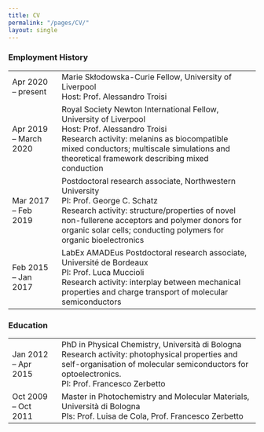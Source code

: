 ```yaml
---
title: CV 
permalink: "/pages/CV/"
layout: single
---
```


### Employment History

<table>
<tbody>
  <tr>
    <td>Apr 2020 – present</td>
    <td>Marie Skłodowska-Curie Fellow, University of Liverpool <br>Host: Prof. Alessandro Troisi<br></td>
  </tr>
  <tr>
    <td>Apr 2019 – March 2020</td>
    <td>Royal Society Newton International Fellow, University of Liverpool<br>Host: Prof. Alessandro Troisi<br>Research activity: melanins as biocompatible mixed conductors; multiscale simulations and theoretical framework describing mixed conduction</td>
  </tr>
  <tr>
    <td>Mar 2017 – Feb 2019</td>
    <td>Postdoctoral research associate, Northwestern University<br>PI: Prof. George C. Schatz<br>Research activity: structure/properties of novel non-fullerene acceptors and polymer donors for organic solar cells; conducting polymers for organic bioelectronics<br></td>
  </tr>
  <tr>
    <td>Feb 2015 –  Jan 2017</td>
    <td>LabEx AMADEus Postdoctoral research associate, Université de Bordeaux<br>PI: Prof. Luca Muccioli<br>Research activity: interplay between mechanical properties and charge transport of molecular semiconductors<br></td>
  </tr>
</tbody>
</table>


### Education

<table>
<tbody>
  <tr>
    <td>Jan 2012 – Apr 2015 </td>
    <td>PhD in Physical Chemistry, Università di Bologna<br>Research activity: photophysical properties and self-organisation of molecular semiconductors for optoelectronics.<br>PI: Prof. Francesco Zerbetto<br></td>
  </tr>
  <tr>
    <td>Oct 2009 – Oct 2011</td>
    <td>Master in Photochemistry and Molecular Materials, Università di Bologna<br>PIs: Prof. Luisa de Cola, Prof. Francesco Zerbetto</td>
  </tr>
</tbody>
</table>

